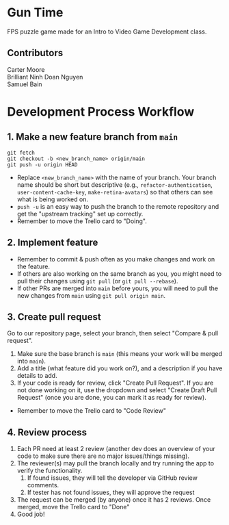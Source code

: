 # Gun Time

FPS puzzle game made for an Intro to Video Game Development class.

## Contributors
Carter Moore\
Brilliant Ninh Doan Nguyen\
Samuel Bain

# Development Process Workflow

## 1. Make a new feature branch from `main`
```
git fetch
git checkout -b <new_branch_name> origin/main
git push -u origin HEAD
```
- Replace `<new_branch_name>` with the name of your branch. Your branch name should be short but descriptive (e.g., `refactor-authentication`, `user-content-cache-key`, `make-retina-avatars`) so that others can see what is being worked on.
- `push -u` is an easy way to push the branch to the remote repository and get the "upstream tracking" set up correctly.
- Remember to move the Trello card to "Doing".

## 2. Implement feature
- Remember to commit & push often as you make changes and work on the feature.
- If others are also working on the same branch as you, you might need to pull their changes using `git pull` (or `git pull --rebase`).
- If other PRs are merged into `main` before yours, you will need to pull the new changes from `main` using `git pull origin main`.

## 3. Create pull request
Go to our repository page, select your branch, then select "Compare & pull request".
1. Make sure the base branch is `main` (this means your work will be merged into `main`).
2. Add a title (what feature did you work on?), and a description if you have details to add.
3. If your code is ready for review, click "Create Pull Request". If you are not done working on it, use the dropdown and select "Create Draft Pull Request" (once you are done, you can mark it as ready for review).
- Remember to move the Trello card to "Code Review"

## 4. Review process
1. Each PR need at least 2 review (another dev does an overview of your code to make sure there are no major issues/things missing).
2. The reviewer(s) may pull the branch locally and try running the app to verify the functionality.
   1. If found issues, they will tell the developer via GitHub review comments.
   2. If tester has not found issues, they will approve the request
3. The request can be merged (by anyone) once it has 2 reviews. Once merged, move the Trello card to "Done"
4. Good job!
